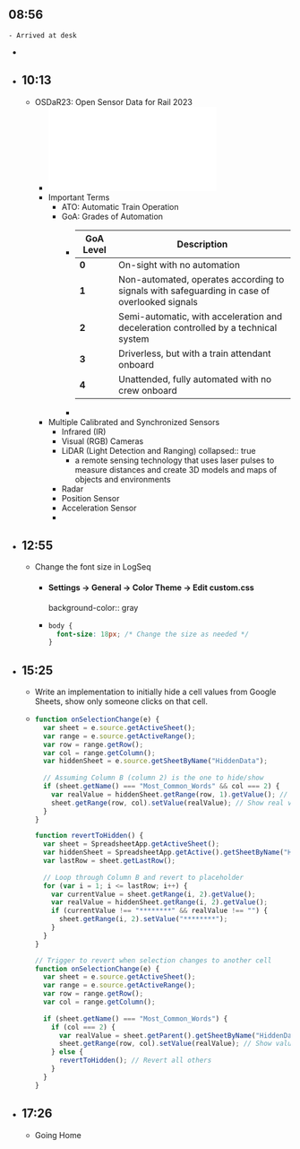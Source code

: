 ## 08:56
	- Arrived at desk
-
- ## 10:13
	- OSDaR23: Open Sensor Data for Rail 2023
		- ![Open_Sensor_Data_for_Rail_2023.pdf](../assets/Open_Sensor_Data_for_Rail_2023_1743759952277_0.pdf)
		- Important Terms
			- ATO: Automatic Train Operation
			- GoA: Grades of Automation
				- | GoA Level | Description |
				  |-----------|------------|
				  | **0** | On-sight with no automation |
				  | **1** | Non-automated, operates according to signals with safeguarding in case of overlooked signals |
				  | **2** | Semi-automatic, with acceleration and deceleration controlled by a technical system |
				  | **3** | Driverless, but with a train attendant onboard |
				  | **4** | Unattended, fully automated with no crew onboard |
				-
		- Multiple Calibrated and Synchronized Sensors
			- Infrared (IR)
			- Visual (RGB) Cameras
			- LiDAR (Light Detection and Ranging)
			  collapsed:: true
				- a remote sensing technology that uses laser pulses to measure distances and create 3D models and maps of objects and environments
			- Radar
			- Position Sensor
			- Acceleration Sensor
			-
- ## 12:55
	- Change the font size in LogSeq
		- #### Settings -> General -> Color Theme -> Edit custom.css
		  background-color:: gray
		- ```css
		  body {
		    font-size: 18px; /* Change the size as needed */
		  }
		  ```
- ## 15:25
	- Write an implementation to initially hide a cell values from Google Sheets, show only someone clicks on that cell.
	- ```javascript
	  function onSelectionChange(e) {
	    var sheet = e.source.getActiveSheet();
	    var range = e.source.getActiveRange();
	    var row = range.getRow();
	    var col = range.getColumn();
	    var hiddenSheet = e.source.getSheetByName("HiddenData");
	    
	    // Assuming Column B (column 2) is the one to hide/show
	    if (sheet.getName() === "Most_Common_Words" && col === 2) {
	      var realValue = hiddenSheet.getRange(row, 1).getValue(); // Get value from HiddenData
	      sheet.getRange(row, col).setValue(realValue); // Show real value when clicked
	    }
	  }
	  
	  function revertToHidden() {
	    var sheet = SpreadsheetApp.getActiveSheet();
	    var hiddenSheet = SpreadsheetApp.getActive().getSheetByName("HiddenData");
	    var lastRow = sheet.getLastRow();
	    
	    // Loop through Column B and revert to placeholder
	    for (var i = 1; i <= lastRow; i++) {
	      var currentValue = sheet.getRange(i, 2).getValue();
	      var realValue = hiddenSheet.getRange(i, 2).getValue();
	      if (currentValue !== "********" && realValue !== "") {
	        sheet.getRange(i, 2).setValue("********");
	      }
	    }
	  }
	  
	  // Trigger to revert when selection changes to another cell
	  function onSelectionChange(e) {
	    var sheet = e.source.getActiveSheet();
	    var range = e.source.getActiveRange();
	    var row = range.getRow();
	    var col = range.getColumn();
	    
	    if (sheet.getName() === "Most_Common_Words") {
	      if (col === 2) {
	        var realValue = sheet.getParent().getSheetByName("HiddenData").getRange(row, 2).getValue();
	        sheet.getRange(row, col).setValue(realValue); // Show value
	      } else {
	        revertToHidden(); // Revert all others
	      }
	    }
	  }
	  ```
- ## 17:26
	- Going Home